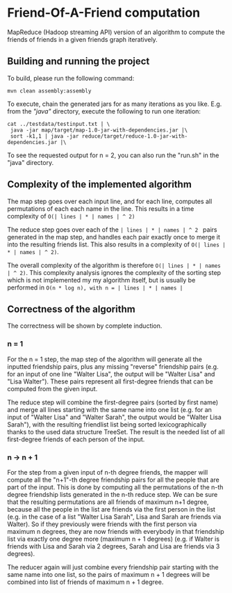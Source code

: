 # Friend-Of-A-Friend computation

MapReduce (Hadoop streaming API) version of an algorithm to compute the friends of friends in a given friends graph iteratively. 

## Building and running the project

To build, please run the following command:
````
mvn clean assembly:assembly
`````

To execute, chain the generated jars for as many iterations as you like. E.g. from the *"java"* directory, execute the following to run one iteration: 

````
cat ../testdata/testinput.txt | \
 java -jar map/target/map-1.0-jar-with-dependencies.jar |\
 sort -k1,1 | java -jar reduce/target/reduce-1.0-jar-with-dependencies.jar |\
 ````
 To see the requested output for n = 2, you can also run the "run.sh" in the "java" directory.
 
 
## Complexity of the implemented algorithm

The map step goes over each input line, and for each line, computes all permutations of each each name in the line. This results in a time complexity of ````O(| lines | * | names | ^ 2)````

The reduce step goes over each of the ````| lines | * | names | ^ 2 ```` pairs generated in the map step, and handles each pair exactly once to merge it into the resulting friends list. This also results in a complexity of ````O(| lines | * | names | ^ 2)````.

The overall complexity of the algorithm is therefore ````O(| lines | * | names | ^ 2)````.
This complexity analysis ignores the complexity of the sorting step which is not implemented my my algorithm itself, but is usually be performed in ````O(n * log n), with n = | lines | * | names | ````

## Correctness of the algorithm

The correctness will be shown by complete induction.

### n = 1
For the n = 1 step, the map step of the algorithm will generate all the inputted friendship pairs, plus any missing "reverse" friendship pairs (e.g. for an input of one line "Walter Lisa", the output will be "Walter Lisa" and "Lisa Walter"). These pairs represent all first-degree friends that can be computed from the given input.

The reduce step will combine the first-degree pairs (sorted by first name) and merge all lines starting with the same name into one list (e.g. for an input of "Walter Lisa" and "Walter Sarah", the output would be "Walter Lisa Sarah"), with the resulting friendlist list being sorted lexicographically thanks to the used data structure TreeSet. The result is the needed list of all first-degree friends of each person of the input.

### n -> n + 1
For the step from a given input of n-th degree friends, the mapper will compute all the "n+1"-th degree friendship pairs for all the people that are part of the input. This is done by computing all the permutations of the n-th degree friendship lists generated in the n-th reduce step. We can be sure that the resulting permutations are all friends of maximum n+1 degree, because all the people in the list are friends via the first person in the list (e.g. in the case of a list "Walter Lisa Sarah", Lisa and Sarah are friends via Walter). So if they previously were friends with the first person via maximum n degrees, they are now friends with everybody in that friendship list via exactly one degree more (maximum n + 1 degrees) (e.g. if Walter is friends with Lisa and Sarah via 2 degrees, Sarah and Lisa are friends via 3 degrees).

The reducer again will just combine every friendship pair starting with the same name into one list, so the pairs of maximum n + 1 degrees will be combined into list of friends of maximum n + 1 degree.
